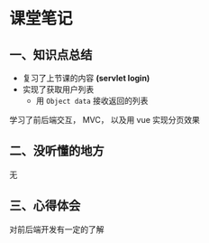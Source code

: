 # 课堂笔记

## 一、知识点总结

- 复习了上节课的内容 **(servlet login)**
- 实现了获取用户列表
  - 用 `Object data` 接收返回的列表

学习了前后端交互， MVC， 以及用 vue 实现分页效果

## 二、没听懂的地方

无

## 三、心得体会

对前后端开发有一定的了解